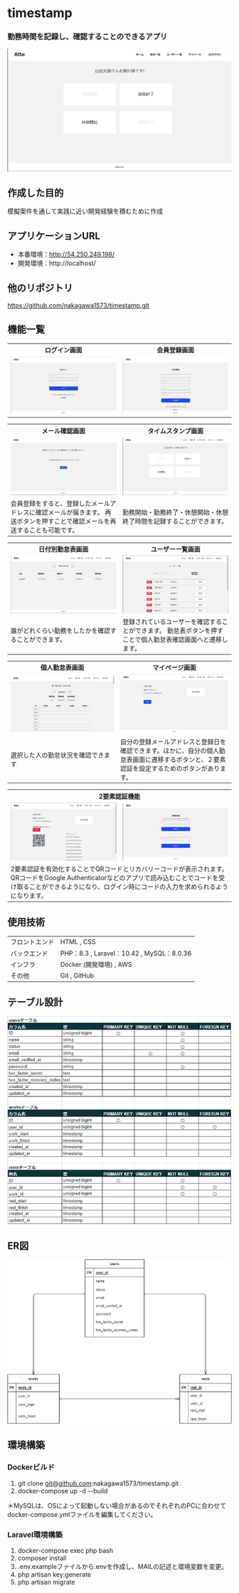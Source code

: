 # timestamp
### 勤務時間を記録し、確認することのできるアプリ
![top](https://raw.githubusercontent.com/nakagawa1573/images/main/timestamp/top.png)


## 作成した目的
模擬案件を通して実践に近い開発経験を積むために作成

## アプリケーションURL
- 本番環境：http://54.250.249.198/
- 開発環境：http://localhost/

## 他のリポジトリ
https://github.com/nakagawa1573/timestamp.git

## 機能一覧
<table>
<tr>
<th>
<div style="text-align: center;">
ログイン画面
</div>
</th>
<th>
<div style="text-align: center;">
会員登録画面
</div>
</th>
</tr>
<tr>
<td>
 <img src="https://raw.githubusercontent.com/nakagawa1573/images/main/timestamp/login.png">
</td>
<td>
 <img src="https://raw.githubusercontent.com/nakagawa1573/images/main/timestamp/register.png">
</td>
</tr>
</table>

<table>
<tr>
<th>
<div style="text-align: center;">
メール確認画面
</div>
</th>
<th>
<div style="text-align: center;">
タイムスタンプ画面
</div>
</th>
</tr>
<tr>
<td>
 <img src="https://raw.githubusercontent.com/nakagawa1573/images/main/timestamp/mail.png">
</td>
<td>
 <img src="https://raw.githubusercontent.com/nakagawa1573/images/main/timestamp/top.png">
</td>
</tr>
<tr>
<td>
会員登録をすると、登録したメールアドレスに確認メールが届きます。
再送ボタンを押すことで確認メールを再送することも可能です。
</td>
<td>
勤務開始・勤務終了・休憩開始・休憩終了時間を記録することができます。
</td>
</tr>
</table>

<table>
<tr>
<th>
<div style="text-align: center;">
日付別勤怠表画面
</div>
</th>
<th>
<div style="text-align: center;">
ユーザー一覧画面
</div>
</th>
</tr>
<tr>
<td>
 <img src="https://raw.githubusercontent.com/nakagawa1573/images/main/attendance.png">
</td>
<td>
 <img src="https://raw.githubusercontent.com/nakagawa1573/images/main/timestamp/users.png">
</td>
</tr>
<tr>
<td>
誰がどれくらい勤務をしたかを確認することができます。
</td>
<td>
登録されているユーザーを確認することができます。
勤怠表ボタンを押すことで個人勤怠表確認画面へと遷移します。
</td>
</tr>
</table>

<table>
<tr>
<th>
<div style="text-align: center;">
個人勤怠表画面
</div>
</th>
<th>
<div style="text-align: center;">
マイページ画面
</div>
</th>
</tr>
<tr>
<td>
 <img src="https://raw.githubusercontent.com/nakagawa1573/images/main/timestamp/attendance_user.png">
</td>
<td>
 <img src="https://raw.githubusercontent.com/nakagawa1573/images/main/timestamp/mypage.png">
</td>
</tr>
<tr>
<td>
選択した人の勤怠状況を確認できます
</td>
<td>
自分の登録メールアドレスと登録日を確認できます。ほかに、自分の個人勤怠表画面に遷移するボタンと、２要素認証を設定するためのボタンがあります。
</td>
</tr>
</table>

<table>
<tr>
<th colspan="2">
<div style="text-align: center;">
2要素認証機能
</div>
</th>
</tr>
<tr>
<td>
 <img src="https://raw.githubusercontent.com/nakagawa1573/images/main/timestamp/TFA.png">
</td>
<td>
 <img src="https://raw.githubusercontent.com/nakagawa1573/images/main/timestamp/TFA_challenge.png">
</td>
</tr>
<tr>
<td colspan="2">
2要素認証を有効化することでQRコードとリカバリーコードが表示されます。QRコードをGoogle Authenticatorなどのアプリで読み込むことでコードを受け取ることができるようになり、ログイン時にコードの入力を求められるようになります。
</td>
</tr>
</table>

## 使用技術

<table>
<tr>
<td>
フロントエンド
</td>
<td>
HTML , CSS
</td>
</tr>
<tr>
<td>
バックエンド
</td>
<td>
PHP：8.3 ,
Laravel：10.42 ,
MySQL：8.0.36
</td>
</tr>
<tr>
<td>
インフラ
</td>
<td>
Docker (開発環境) ,
AWS
</td>
</tr>
<tr>
<td>
その他
</td>
<td>
Git , GitHub
</td>
</tr>
</table>

## テーブル設計
 <img src="https://raw.githubusercontent.com/nakagawa1573/images/main/timestamp/table.png">

## ER図
<img src="https://raw.githubusercontent.com/nakagawa1573/images/main/timestamp/timestamp.drawio.png">

## 環境構築
### Dockerビルド
1. git clone git@github.com:nakagawa1573/timestamp.git
2. docker-compose up -d --build

＊MySQLは、OSによって起動しない場合があるのでそれぞれのPCに合わせて docker-compose.ymlファイルを編集してください。

### Laravel環境構築
1. docker-compose exec php bash
2. composer install
3. .env.exampleファイルから.envを作成し、MAILの記述と環境変数を変更。
4. php artisan key:generate
5. php artisan migrate
